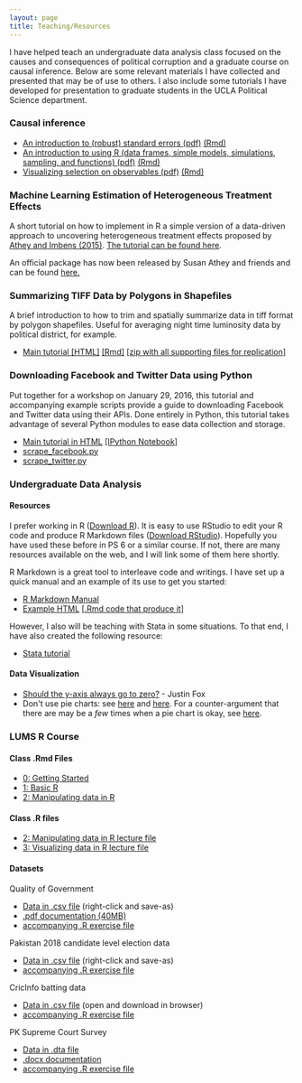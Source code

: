 ```yaml
---
layout: page
title: Teaching/Resources
---
```


I have helped teach an undergraduate data analysis class focused on the causes and consequences of political corruption and a graduate course on causal inference. Below are some relevant materials I have collected and presented that may be of use to others. I also include some tutorials I have developed for presentation to graduate students in the UCLA Political Science department.

### Causal inference

* [An introduction to (robust) standard errors (pdf)](/teaching/inference/200d_standard_errors.pdf) [(Rmd)](/teaching/inference/200d_standard_errors.Rmd)
* [An introduction to using R (data frames, simple models, simulations, sampling, and functions) (pdf)](/teaching/inference/200d_r_manual.pdf) [(Rmd)](/teaching/inference/200d_r_manual.Rmd)
* [Visualizing selection on observables (pdf)](/teaching/inference/200d_soo.pdf) [(Rmd)](/teaching/inference/200d_soo.Rmd)

### Machine Learning Estimation of Heterogeneous Treatment Effects

A short tutorial on how to implement in R a simple version of a data-driven approach to uncovering heterogeneous treatment effects proposed by [Athey and Imbens (2015)](https://faculty-gsb.stanford.edu/athey/documents/HeterogeneousEffects.pdf). [The tutorial can be found here](https://www.dropbox.com/s/l2k9jp5dfd1uen8/Sonnet_AtheyImbensHeterogeneousEffects.pdf?dl=0).

An official package has now been released by Susan Athey and friends and can be found [here.](https://github.com/susanathey/causalTree)

### Summarizing TIFF Data by Polygons in Shapefiles

A brief introduction to how to trim and spatially summarize data in tiff format by polygon shapefiles. Useful for averaging night time luminosity data by political district, for example.

* [Main tutorial [HTML]](https://www.dropbox.com/s/e9kh6hbi72ry0ka/using_rgdal_maptools.html?dl=0) [[Rmd]](https://www.dropbox.com/s/fbqrbnl1e22l3wm/using_rgdal_maptools.Rmd?dl=0) [[zip with all supporting files for replication]](https://www.dropbox.com/s/b6imt8ds45g88ci/using_rgdal_maptools.zip?dl=0)

### Downloading Facebook and Twitter Data using Python

Put together for a workshop on January 29, 2016, this tutorial and accompanying example scripts provide a guide to downloading Facebook and Twitter data using their APIs. Done entirely in Python, this tutorial takes advantage of several Python modules to ease data collection and storage.

* [Main tutorial in HTML](https://www.dropbox.com/s/p66hneka7bu50ru/Sonnet_API_FacebookTwitter.html?dl=0) [[IPython Notebook]](https://www.dropbox.com/s/quoev77zd3mclzx/Sonnet_API_FacebookTwitter.ipynb?dl=0)
* [scrape_facebook.py](https://www.dropbox.com/s/gifdpf0x7hqxpho/scrape_facebook.py?dl=0)
* [scrape_twitter.py](https://www.dropbox.com/s/5m18rb9ki5tyt4f/scrape_twitter.py?dl=0)

### Undergraduate Data Analysis

#### Resources

I prefer working in R ([Download R](http://cran.rstudio.com/)). It is easy to use RStudio to edit your R code and produce R Markdown files ([Download RStudio](http://www.rstudio.com/products/rstudio/download/)). Hopefully you have used these before in PS 6 or a similar course. If not, there are many resources available on the web, and I will link some of them here shortly.

R Markdown is a great tool to interleave code and writings. I have set up a quick manual and an example of its use to get you started:

* [R Markdown Manual](https://www.dropbox.com/s/9d2nsp0b8m879h6/usingRMarkdown.html?dl=0)
* [Example HTML](https://www.dropbox.com/s/2k2qewt3h32zyt6/enp_example.html?dl=0) [[.Rmd code that produce it](https://www.dropbox.com/s/9vils43zi92l6bx/enp_example.Rmd?dl=0)]

However, I also will be teaching with Stata in some situations. To that end, I have also created the following resource:

* [Stata tutorial](https://www.dropbox.com/s/wu6eb5eklw30m6s/sonnet_stata_tutorial.html?dl=0)

#### Data Visualization

* [Should the y-axis always go to zero?](http://byjustinfox.com/2014/12/14/the-rise-of-the-y-axis-zero-fundamentalists/) - Justin Fox
* Don't use pie charts: see [here](http://www.gilliganondata.com/index.php/2009/12/02/how-succinctly-can-i-explain-why-pie-charts-are-evil/) and [here](http://www.perceptualedge.com/articles/08-21-07.pdf). For a counter-argument that there are may be a *few* times when a pie chart is okay, see [here](http://speakingppt.com/2013/03/18/why-tufte-is-flat-out-wrong-about-pie-charts/).

### LUMS R Course

#### Class .Rmd Files

* [0: Getting Started](https://www.dropbox.com/s/ptnpckxbg77d7bp/0_getting_started.Rmd?dl=0)
* [1: Basic R](https://www.dropbox.com/s/ilicjtak649btwv/1_basic_R.Rmd?dl=0)
* [2: Manipulating data in R](https://www.dropbox.com/s/cxhb9cgplrb9rbf/2_manipulating_data.Rmd?dl=0)

#### Class .R files

* [2: Manipulating data in R lecture file](https://www.dropbox.com/s/tv0hgqvxdxv93g2/2_manipulating_data.R?dl=0)
* [3: Visualizing data in R lecture file](https://www.dropbox.com/s/vbcckvq8lbeh9sy/3_visualizing_data.R?dl=0)

#### Datasets

Quality of Government
* [Data in .csv file](https://raw.githubusercontent.com/lukesonnet/r_introduction/master/data/qog/qog_ts.csv) (right-click and save-as)
* [.pdf documentation (40MB)](https://www.dropbox.com/s/va4tydtimd1wakd/qog_bas_jan18.pdf?dl=0)
* [accompanying .R exercise file](https://www.dropbox.com/s/b9ghixbqel6m1tj/2_qog_data.R?dl=0)

Pakistan 2018 candidate level election data
* [Data in .csv file](https://raw.githubusercontent.com/colincookman/pakistan_election_results_2018/master/pk_candidate_data_2018.csv) (right-click and save-as)
* [accompanying .R exercise file](https://www.dropbox.com/s/xw0tl79cm9861jr/2_pk_election.R?dl=0)


CricInfo batting data
* [Data in .csv file](https://www.dropbox.com/s/0yptp6u9ao8xixd/Ball-to-Ball.csv?dl=0) (open and download in browser)
* [accompanying .R exercise file](https://www.dropbox.com/s/kck4gfaojpgjsb4/2_cric_data.R?dl=0)

PK Supreme Court Survey
* [Data in .dta file](https://www.dropbox.com/s/vjhf4j0rj47mjvl/Public%20Opinion%20Survey_Stata%20Data%20Set.dta?dl=0)
* [.docx documentation](https://www.dropbox.com/s/ntmbz4qqhj8ghxo/Supreme%2BCourt%2BSurvey%2BQuestions_AQ1.2%2B_150217_.docx?dl=0)
* [accompanying .R exercise file](https://www.dropbox.com/s/sx9hbdcbj3fu32u/2_supreme_court.R?dl=0)